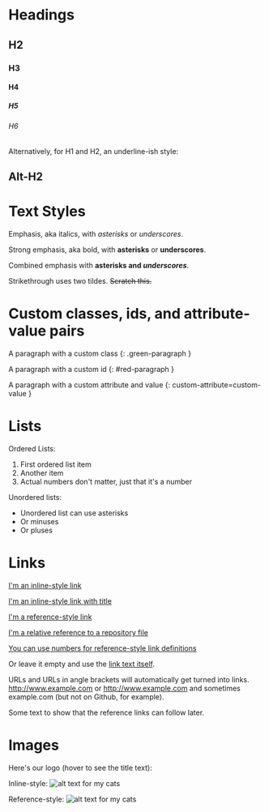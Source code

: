 # Headings

## H2
### H3
#### H4
##### H5
###### H6

Alternatively, for H1 and H2, an underline-ish style:

Alt-H2
------

# Text Styles

Emphasis, aka italics, with *asterisks* or _underscores_.

Strong emphasis, aka bold, with **asterisks** or __underscores__.

Combined emphasis with **asterisks and _underscores_**.

Strikethrough uses two tildes. ~~Scratch this.~~

# Custom classes, ids, and attribute-value pairs

A paragraph with a custom class 
{: .green-paragraph }

A paragraph with a custom id 
{: #red-paragraph }

A paragraph with a custom attribute and value 
{: custom-attribute=custom-value }


# Lists

Ordered Lists:

1. First ordered list item
2. Another item
3. Actual numbers don't matter, just that it's a number

Unordered lists:

+ Unordered list can use asterisks
+ Or minuses
+ Or pluses

# Links

[I'm an inline-style link](https://www.google.com)

[I'm an inline-style link with title](https://www.google.com "Google's Homepage")

[I'm a reference-style link][Arbitrary case-insensitive reference text]

[I'm a relative reference to a repository file](../blob/master/LICENSE)

[You can use numbers for reference-style link definitions][1]

Or leave it empty and use the [link text itself].

URLs and URLs in angle brackets will automatically get turned into links. 
http://www.example.com or <http://www.example.com> and sometimes 
example.com (but not on Github, for example).

Some text to show that the reference links can follow later.

[arbitrary case-insensitive reference text]: https://www.mozilla.org
[1]: http://slashdot.org
[link text itself]: http://www.google.com

# Images

Here's our logo (hover to see the title text):

Inline-style: 
![alt text for my cats](/static/img/my_cats.jpg "My Cats")

Reference-style: 
![alt text for my cats][cats]

[cats]: /static/img/my_cats.jpg "My Cats"


